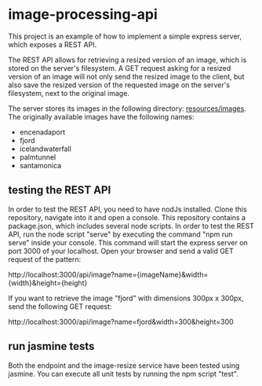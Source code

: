 # image-processing-api

This project is an example of how to implement a simple express server, which exposes a REST API. 

The REST API allows for retrieving a resized version of an image, which is stored on the server's filesystem. A GET request asking for a resized version of an image will not only send the resized image to the client, but also save the resized version of the requested image on the server's filesystem, next to the original image.

The server stores its images in the following directory: [resources/images](https://github.com/LukBude/image-processing-api/tree/main/resources/images).
The originally available images have the following names: 
* encenadaport
* fjord
* icelandwaterfall
* palmtunnel
* santamonica

## testing the REST API

In order to test the REST API, you need to have nodJs installed. Clone this repository, navigate into it and open a console. This repository contains a package.json, which includes several node scripts. In order to test the REST API, run the node script "serve" by executing the command "npm run serve" inside your console. This command will start the express server on port 3000 of your localhost. Open your browser and send a valid GET request of the pattern:

http://localhost:3000/api/image?name={imageName}&width={width}&height={height}

If you want to retrieve the image "fjord" with dimensions 300px x 300px, send the following GET request:

http://localhost:3000/api/image?name=fjord&width=300&height=300

## run jasmine tests

Both the endpoint and the image-resize service have been tested using jasmine. You can execute all unit tests by running the npm script "test".
